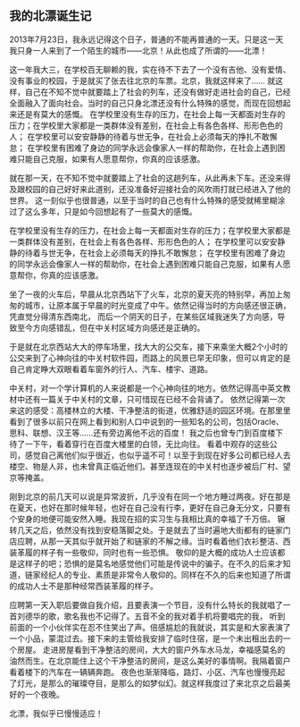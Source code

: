 ## 我的北漂诞生记

2013年7月23日，我永远记得这个日子，普通的不能再普通的一天。只是这一天我只身一人来到了一个陌生的城市——北京！从此也成了所谓的——北漂！

这一年我大三，在学校百无聊赖的我，实在待不下去了一个没有吉他、没有爱情、没有事业的校园，于是就买了张去往北京的车票。北京，我就这样来了……
就这样，自己在不知不觉中就要踏上了社会的列车，还没有做好走进社会的自己，已经全面融入了面向社会。当时的自己只身北漂还没有什么特殊的感觉，而现在回想起来还是有莫大的感慨。
在学校里没有生存的压力，在社会上每一天都面对生存的压力；在学校里大家都是一类群体没有差别，在社会上有各色各样、形形色色的人； 在学校里可以安安静静的待着与世无争，在社会上必须每天的挣扎不敢懈怠； 在学校里有困难了身边的同学永远会像家人一样的帮助你，在社会上遇到困难只能自己克服，如果有人愿意帮你，你真的应该感激。

就在那一天，在不知不觉中就要踏上了社会的这趟列车，从此再未下车。还没来得及跟校园的自己好好来此道别，还没准备好迎接社会的风吹雨打就已经进入了他的世界。
这一刻似乎也很普通，以至于当时的自己也有什么特殊的感受就稀里糊涂过了这么多年，只是如今回想起有了一些莫大的感慨。

在学校里没有生存的压力，在社会上每一天都面对生存的压力；在学校里大家都是一类群体没有差别，在社会上有各色各样、形形色色的人；
在学校里可以安安静静的待着与世无争，在社会上必须每天的挣扎不敢懈怠；
在学校里有困难了身边的同学永远会像家人一样的帮助你，在社会上遇到困难只能自己克服，如果有人愿意帮你，你真的应该感激。

坐了一夜的火车后，早晨从北京西站下了火车，北京的夏天亮的特别早，再加上匆匆的城市，让原本属于早晨的时光变成了中午。依然记得当时的方向感还很正确，凭直觉分得清东西南北，
而后一个阴天的日子，在某些区域我迷失了方向感，导致至今方向感错乱，但在中关村区域方向感还是正确的。

于是就在北京西站大大的停车场里，找大大的公交车，接下来乘坐大概2个小时的公交来到了心神向往的中关村软件园，而路上的风景已早无印象，但可以肯定的是自己肯定睁大双眼看着车窗外的行人、汽车、楼宇、道路。

中关村，对一个学计算机的人来说都是一个心神向往的地方。依然记得高中英文教材中还有一篇关于中关村的文章，只可惜现在已经不会背诵了。
依然记得第一次来这的感受：高楼林立的大楼、干净整洁的街道，优雅舒适的园区环境。在那里里看到了很多以前只在网上看到和别人口中说到的一些知名的公司，包括Oracle、思科、联想、汉王等……还有旁边离他不远的百度！
我之后也曾专门到百度楼下待了一下午，看着穿行在百度大楼里的白领，无比向往。
看着中观存的这些公司，感觉自己离他们似乎很近，也似乎遥不可！以至于到现在好多公司都已经人去楼空、物是人非，也未曾真正临近他们。甚至连现在的中关村也逐步被后厂村、望京等掩盖。

刚到北京的前几天可以说是异常波折，几乎没有在同一个地方睡过两夜。好在那是在夏天，也好在那时候年轻，也好在自己没有行李，更好在自己身无分文，只要有个安身的地便可能安然入睡。我现在招的实习生与我相比真的幸福了千万倍。
辗转几天之后，依然没有找到安稳落脚之处。于是就去了当时遍地大街都有的链家门店应聘，从那一天其似乎就开始了和链家的不解之缘。当时看着他们衣衫整洁、西装革履的样子有一些敬仰，同时也有一些恐惧。
敬仰的是大概的成功人士应该都是这样子的吧；恐惧的是莫名地感觉他们可能是传说中的骗子。在不久的后来才知道，链家经纪人的专业、素质是非常令人敬仰的。同样在不久的后来也知道了所谓的成功人士不是那种经常西装革履的样子。

应聘第一天入职后要做自我介绍，且要表演一个节目，没有什么特长的我就唱了一首刘德华的歌，歌名我也不记得了。五音不全的我对着手机将要唱完的我，
听到前面的一个小伙伴实在忍不住笑出了声。倍感尴尬的我就说，其实是和大家表演了一个小品，蒙混过去。接下来的主管给我安排了临时住宿，是一个未出租出去的一个房屋。
走进房屋看到干净整洁的房间，大大的窗户外车水马龙，幸福感莫名的油然而生。在北京能住上这个干净整洁的房间，是这么美好的事情啊。我隔着窗户看着楼下的汽车在一辆辆奔跑。
夜色也渐渐降临，路灯、小区、汽车也慢慢亮起了灯光，是那么的璀璨夺目，是那么的如梦似幻。就这样我度过了来北京之后最美好的一个夜晚。

北漂，我似乎已慢慢适应！



